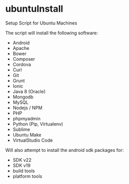 # ubuntuInstall
Setup Script for Ubuntu Machines

The script will install the following software:
* Android
* Apache 
* Bower
* Composer
* Cordova
* Curl
* Git
* Grunt
* Ionic
* Java 8 (Oracle)
* Mongodb
* MySQL
* Nodejs / NPM
* PHP
* phpmyadmin
* Python (Pip, Virtualenv)
* Sublime
* Ubuntu Make
* VirtualStudio Code

Will also attempt to install the android sdk packages for:
* SDK v22
* SDK v19
* build tools
* platform tools
